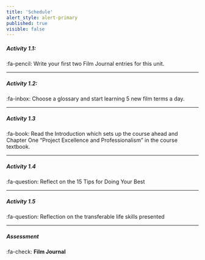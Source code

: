 ```yaml
---
title: 'Schedule'
alert_style: alert-primary
published: true
visible: false
---
```

##### Activity 1.1:
:fa-pencil: Write your first two Film Journal entries for this unit.

---
##### Activity 1.2:
:fa-inbox: Choose a glossary and start learning 5 new film terms a day.

---
##### Activity 1.3
:fa-book: Read the Introduction which sets up the course ahead and Chapter One “Project Excellence and Professionalism” in the course textbook.

---
##### Activity 1.4
:fa-question: Reflect on the 15 Tips for Doing Your Best

---
##### Activity 1.5
:fa-question: Reflection on the transferable life skills presented

---
##### Assessment
:fa-check: **Film Journal**
